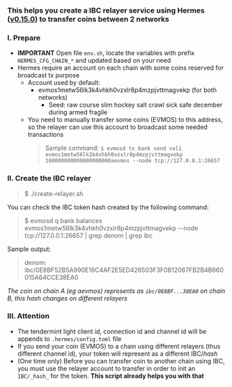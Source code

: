 ### This helps you create a IBC relayer service using Hermes ([v0.15.0](https://github.com/informalsystems/ibc-rs/tree/v0.15.0)) to transfer coins between 2 networks

### I. Prepare
- **IMPORTANT** Open file `env.sh`, locate the variables with prefix `HERMES_CFG_CHAIN_*` and updated based on your need
- Hermes require an account on each chain with some coins reserved for broadcast tx purpose
    + Account used by default:
        + evmos1metw56lk3k4vhkh0vzxlr8p4mzpjvttmagvekp (for both networks)
            + Seed: raw course slim hockey salt crawl sick safe december during armed fragile
    + You need to manually transfer some coins (EVMOS) to this address, so the relayer can use this account to broadcast some needed transactions
        > Sample command: `$ evmosd tx bank send val1 evmos1metw56lk3k4vhkh0vzxlr8p4mzpjvttmagvekp 100000000000000000000aevmos --node tcp://127.0.0.1:26657`

### II. Create the IBC relayer
> $ ./create-relayer.sh

You can check the IBC token hash created by the following command:
> $ evmosd q bank balances evmos1metw56lk3k4vhkh0vzxlr8p4mzpjvttmagvekp --node tcp://127.0.0.1:26657 | grep denom | grep ibc

Sample output:
> denom: ibc/0E8BF52B5A990E16C4AF2E5ED426503F3F0B12067FB2B4B660015A64CCE38EA0

_The coin on chain A (eg aevmos) represents as `ibc/0E8BF...38EA0` on chain B, this hash changes on different relayers_

### III. Attention
- The tendermint light client id, connection id and channel id will be appends to `.hermes/config.toml` file
- If you send your coin (EVMOS) to a chain using different relayers (thus different channel id), your token will represent as a different IBC/_hash_
- (One time only) Before you can transfer coin to another chain using IBC, you must use the relayer account to transfer in order to init an `IBC/_hash_` for the token. **This script already helps you with that**